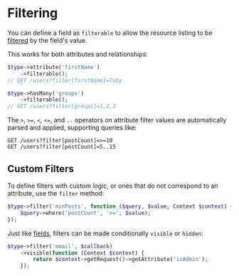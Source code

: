 # Filtering

You can define a field as `filterable` to allow the resource listing to be [filtered](https://jsonapi.org/recommendations/#filtering) by the field's value.

This works for both attributes and relationships:

```php
$type->attribute('firstName')
    ->filterable();
// GET /users?filter[firstName]=Toby

$type->hasMany('groups')
    ->filterable();
// GET /users?filter[groups]=1,2,3
```

The `>`, `>=`, `<`, `<=`, and `..` operators on attribute filter values are automatically parsed and applied, supporting queries like:

```
GET /users?filter[postCount]=>=10
GET /users?filter[postCount]=5..15
```

## Custom Filters

To define filters with custom logic, or ones that do not correspond to an attribute, use the `filter` method:

```php
$type->filter('minPosts', function ($query, $value, Context $context) {
    $query->where('postCount', '>=', $value);
});
```

Just like [fields](visibility.md), filters can be made conditionally `visible` or `hidden`:

```php
$type->filter('email', $callback)
    ->visible(function (Context $context) {
        return $context->getRequest()->getAttribute('isAdmin');
    });
```
